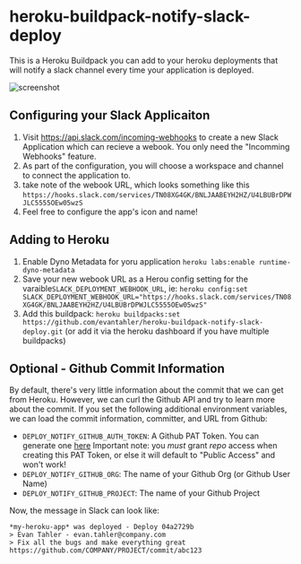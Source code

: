 # heroku-buildpack-notify-slack-deploy

This is a Heroku Buildpack you can add to your heroku deployments that will notify a slack channel every time your application is deployed.

![screenshot](https://raw.githubusercontent.com/evantahler/heroku-buildpack-notify-slack-deploy/master/sceenshot.png)

## Configuring your Slack Applicaiton

1. Visit https://api.slack.com/incoming-webhooks to create a new Slack Application which can recieve a webook. You only need the "Incomming Webhooks" feature.
2. As part of the configuration, you will choose a workspace and channel to connect the application to.
3. take note of the webook URL, which looks something like this `https://hooks.slack.com/services/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S`
4. Feel free to configure the app's icon and name!

## Adding to Heroku

1. Enable Dyno Metadata for yoru application `heroku labs:enable runtime-dyno-metadata`
1. Save your new webook URL as a Herou config setting for the varaible`SLACK_DEPLOYMENT_WEBHOOK_URL`, ie: `heroku config:set SLACK_DEPLOYMENT_WEBHOOK_URL="https://hooks.slack.com/services/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S"`
1. Add this buildpack: `heroku buildpacks:set https://github.com/evantahler/heroku-buildpack-notify-slack-deploy.git` (or add it via the heroku dashboard if you have multiple buildpacks)

## Optional - Github Commit Information

By default, there's very little information about the commit that we can get from Heroku. However, we can curl the Github API and try to learn more about the commit. If you set the following additional environment variables, we can load the commit information, committer, and URL from Github:

- `DEPLOY_NOTIFY_GITHUB_AUTH_TOKEN`: A Github PAT Token. You can generate one [here](https://docs.github.com/en/github/authenticating-to-github/creating-a-personal-access-token)
Important note: you *must* grant _repo_ access when creating this PAT Token, or else it will default to "Public Access" and won't work!
- `DEPLOY_NOTIFY_GITHUB_ORG`: The name of your Github Org (or Github User Name)
- `DEPLOY_NOTIFY_GITHUB_PROJECT`: The name of your Github Project

Now, the message in Slack can look like:

```
*my-heroku-app* was deployed - Deploy 04a2729b
> Evan Tahler - evan.tahler@company.com
> Fix all the bugs and make everything great
https://github.com/COMPANY/PROJECT/commit/abc123
```
